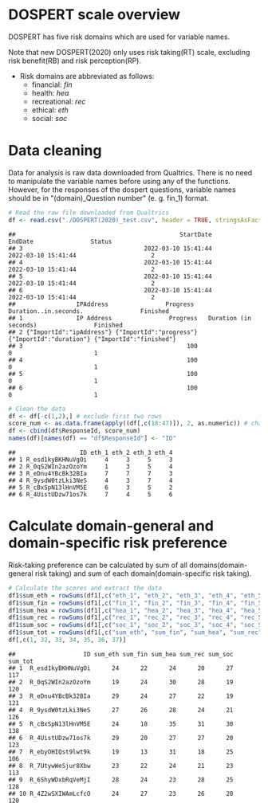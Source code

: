 # DOSPERT scale overview

DOSPERT has five risk domains which are used for variable names. 

Note that new DOSPERT(2020) only uses risk taking(RT) scale, excluding risk benefit(RB) and risk perception(RP). 

- Risk domains are abbreviated as follows:
    + financial: *fin*
    + health: *hea* 
    + recreational: *rec*
    + ethical: *eth*
    + social: *soc*

# Data cleaning
Data for analysis is raw data downloaded from Qualtrics. There is no need to manipulate the variable names before using any of the functions. However, for the responses of the dospert questions, variable names should be in "(domain)_Question number" (e. g. fin_1) format. 




```r
# Read the raw file downloaded from Qualtrics
df <- read.csv("./DOSPERT(2020)_test.csv", header = TRUE, stringsAsFactors=FALSE) 
```

```
##                                              StartDate                                            EndDate                Status
## 3                                  2022-03-10 15:41:44                                2022-03-10 15:41:44                     2
## 4                                  2022-03-10 15:41:44                                2022-03-10 15:41:44                     2
## 5                                  2022-03-10 15:41:44                                2022-03-10 15:41:44                     2
## 6                                  2022-03-10 15:41:44                                2022-03-10 15:41:44                     2
##                 IPAddress                Progress   Duration..in.seconds.                Finished
## 1               IP Address                Progress   Duration (in seconds)                Finished
## 2 {"ImportId":"ipAddress"} {"ImportId":"progress"} {"ImportId":"duration"} {"ImportId":"finished"}
## 3                                              100                       0                       1
## 4                                              100                       0                       1
## 5                                              100                       0                       1
## 6                                              100                       0                       1
```

```r
# Clean the data 
df <- df[-c(1,2),] # exclude first two rows
score_num <- as.data.frame(apply((df[,c(18:47)]), 2, as.numeric)) # change character to numeric
df <- cbind(df$ResponseId, score_num)
names(df)[names(df) == "df$ResponseId"] <- "ID"

```

```
##                  ID eth_1 eth_2 eth_3 eth_4
## 1 R_esd1kyBKHNuVgOi     4     3     5     3
## 2 R_0qS2WIn2azOzoYm     1     3     5     4
## 3 R_eDnu4YBcBk32BIa     7     7     7     3
## 4 R_9ysdW0tzLki3NeS     4     3     7     4
## 5 R_cBxSpN13lHnVM5E     6     3     5     2
## 6 R_4UistUDzw71os7k     7     4     5     6
```

# Calculate domain-general and domain-specific risk preference
Risk-taking preference can be calculated by sum of all domains(domain-general risk taking) and sum of each domain(domain-specific risk taking).

```r
# Calculate the scores and extract the data
df1$sum_eth = rowSums(df1[,c("eth_1", "eth_2", "eth_3", "eth_4", "eth_5", "eth_6")])
df1$sum_fin = rowSums(df1[,c("fin_1", "fin_2", "fin_3", "fin_4", "fin_5", "fin_6")])
df1$sum_hea = rowSums(df1[,c("hea_1", "hea_2", "hea_3", "hea_4", "hea_5", "hea_6")])
df1$sum_rec = rowSums(df1[,c("rec_1", "rec_2", "rec_3", "rec_4", "rec_5", "rec_6")])
df1$sum_soc = rowSums(df1[,c("soc_1", "soc_2", "soc_3", "soc_4", "soc_5", "soc_6")])
df1$sum_tot = rowSums(df1[,c("sum_eth", "sum_fin", "sum_hea", "sum_rec", "sum_soc")])
df[,c(1, 32, 33, 34, 35, 36, 37)]
```


```
##                   ID sum_eth sum_fin sum_hea sum_rec sum_soc sum_tot
## 1  R_esd1kyBKHNuVgOi      24      22      24      20      27     117
## 2  R_0qS2WIn2azOzoYm      19      24      30      28      19     120
## 3  R_eDnu4YBcBk32BIa      29      24      27      22      19     121
## 4  R_9ysdW0tzLki3NeS      27      26      28      24      21     126
## 5  R_cBxSpN13lHnVM5E      24      18      35      31      30     138
## 6  R_4UistUDzw71os7k      29      20      27      27      20     123
## 7  R_ebyOHIQst9lwt9k      19      13      31      18      25     106
## 8  R_7UtywWeSjur8Xbw      23      22      24      21      23     113
## 9  R_6ShyWDxbRqVeMjI      28      24      23      28      25     128
## 10 R_4Z2wSXIWAmLcfcO      24      27      23      26      20     120
```

